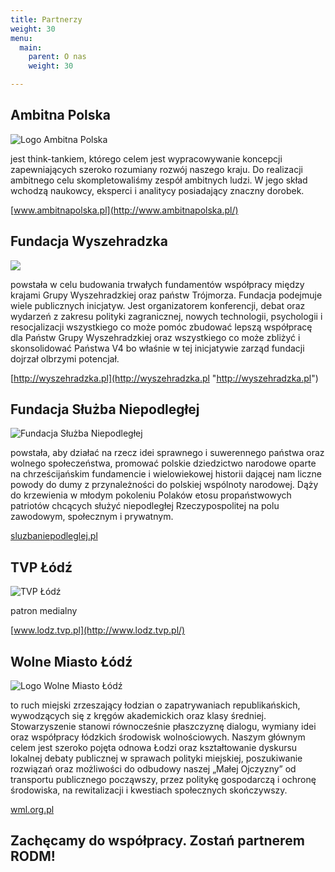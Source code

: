 ```yaml
---
title: Partnerzy
weight: 30
menu:
  main:
    parent: O nas
    weight: 30

---
```

## Ambitna Polska

![Logo Ambitna Polska](https://res.cloudinary.com/inspro/image/upload/v1552864975/rodm/ambitna-polska.png)

jest think-tankiem, którego celem jest wypracowywanie koncepcji zapewniających szeroko rozumiany rozwój naszego kraju. Do realizacji ambitnego celu skompletowaliśmy zespół ambitnych ludzi. W jego skład wchodzą naukowcy, eksperci i analitycy posiadający znaczny dorobek.

[www.ambitnapolska.pl](http://www.ambitnapolska.pl/)

## Fundacja Wyszehradzka

![](https://res.cloudinary.com/inspro/image/upload/v1554726383/rodm/wyszehradzka.jpg)

powstała w celu budowania trwałych fundamentów współpracy między krajami Grupy Wyszehradzkiej oraz państw Trójmorza. Fundacja podejmuje wiele publicznych inicjatyw. Jest organizatorem konferencji, debat oraz wydarzeń z zakresu polityki zagranicznej, nowych technologii, psychologii i resocjalizacji wszystkiego co może pomóc zbudować lepszą współpracę dla Państw Grupy Wyszehradzkiej oraz wszystkiego co może zbliżyć i skonsolidować Państwa V4 bo właśnie w tej inicjatywie zarząd fundacji dojrzał olbrzymi potencjał.  
  
[http://wyszehradzka.pl](http://wyszehradzka.pl "http://wyszehradzka.pl")

## Fundacja Służba Niepodległej

![Fundacja Służba Niepodległej](https://res.cloudinary.com/inspro/image/upload/v1552864975/rodm/fundacja-sluzba-niepodleglej.png)

powstała, aby działać na rzecz idei sprawnego i suwerennego państwa oraz wolnego społeczeństwa, promować polskie dziedzictwo narodowe oparte na chrześcijańskim fundamencie i wielowiekowej historii dającej nam liczne powody do dumy z przynależności do polskiej wspólnoty narodowej. Dąży do krzewienia w młodym pokoleniu Polaków etosu propaństwowych patriotów chcących służyć niepodległej Rzeczypospolitej na polu zawodowym, społecznym i prywatnym.

[sluzbaniepodleglej.pl](http://sluzbaniepodleglej.pl/)

## TVP Łódź

![TVP Łódź](https://res.cloudinary.com/inspro/image/upload/v1553173070/rodm/tvp-lodz.png)

patron medialny

[www.lodz.tvp.pl](http://www.lodz.tvp.pl/)

## Wolne Miasto Łódź

![Logo Wolne Miasto Łódź](https://res.cloudinary.com/inspro/image/upload/v1552864975/rodm/wolne-miasto-lodz.png)

to ruch miejski zrzeszający łodzian o zapatrywaniach republikańskich, wywodzących się z kręgów akademickich oraz klasy średniej. Stowarzyszenie stanowi równocześnie płaszczyznę dialogu, wymiany idei oraz współpracy łódzkich środowisk wolnościowych. Naszym głównym celem jest szeroko pojęta odnowa Łodzi oraz kształtowanie dyskursu lokalnej debaty publicznej w sprawach polityki miejskiej, poszukiwanie rozwiązań oraz możliwości do odbudowy naszej „Małej Ojczyzny” od transportu publicznego począwszy, przez politykę gospodarczą i ochronę środowiska, na rewitalizacji i kwestiach społecznych skończywszy.

[wml.org.pl](http://wml.org.pl/)

## Zachęcamy do współpracy. Zostań partnerem RODM!